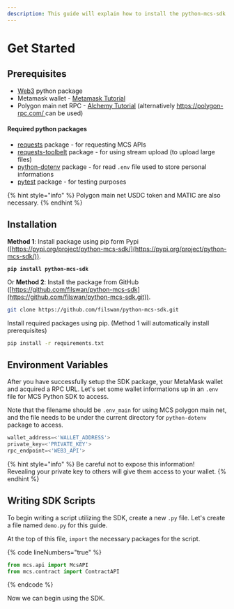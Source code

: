 ```yaml
---
description: This guide will explain how to install the python-mcs-sdk and its basic usage
---
```


# Get Started

## Prerequisites

* [Web3](https://web3py.readthedocs.io/en/stable/) python package
* Metamask wallet - [Metamask Tutorial](../../../mcp-user-guide/setup-metamask.md)
* Polygon main net RPC - [Alchemy Tutorial](../../../mcp-user-guide/configure-metamask-with-alchemy-rpc-url.md#alchemypolygontometamaskinstructions-2.createalchemymumbaipolygonrpc) (alternatively [https://polygon-rpc.com/ ](https://polygon-rpc.com/)can be used)

#### Required python packages

* [requests](https://pypi.org/project/requests/) package - for requesting MCS APIs
* [requests-toolbelt](https://pypi.org/project/requests-toolbelt/) package - for using stream upload (to upload large files)
* [python-dotenv](https://pypi.org/project/python-dotenv/) package - for read `.env` file used to store personal informations
* [pytest](https://docs.pytest.org/en/7.1.x/) package - for testing purposes

{% hint style="info" %}
Polygon main net USDC token and MATIC are also necessary.
{% endhint %}

## Installation

**Method 1**: Install package using pip form Pypi ([https://pypi.org/project/python-mcs-sdk/](https://pypi.org/project/python-mcs-sdk/)).

<pre class="language-bash"><code class="lang-bash"><strong>pip install python-mcs-sdk</strong></code></pre>

Or **Method 2**: Install the package from GitHub ([https://github.com/filswan/python-mcs-sdk](https://github.com/filswan/python-mcs-sdk.git)).

```bash
git clone https://github.com/filswan/python-mcs-sdk.git
```

Install required packages using pip. (Method 1 will automatically install prerequisites)

```bash
pip install -r requirements.txt
```

## Environment Variables

After you have successfully setup the SDK package, your MetaMask wallet and acquired a RPC URL. Let's set some wallet informations up in an `.env` file for MCS Python SDK to access.

Note that the filename should be `.env_main` for using MCS polygon main net, and the file needs to be under the current directory for `python-dotenv` package to access.

```python
wallet_address=<'WALLET_ADDRESS'>
private_key=<'PRIVATE_KEY'>
rpc_endpoint=<'WEB3_API'>
```

{% hint style="info" %}
Be careful not to expose this information! \
Revealing your private key to others will give them access to your wallet.
{% endhint %}

## Writing SDK Scripts

To begin writing a script utilizing the SDK, create a new `.py` file. Let's create a file named `demo.py` for this guide.

At the top of this file, `import` the necessary packages for the script.

{% code lineNumbers="true" %}
```python
from mcs.api import McsAPI
from mcs.contract import ContractAPI
```
{% endcode %}

Now we can begin using the SDK.

